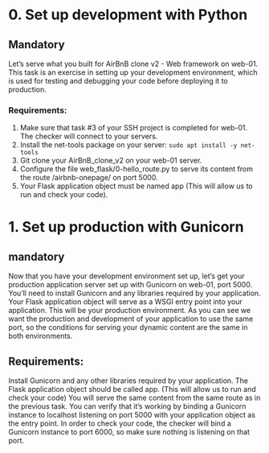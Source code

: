# 0. Set up development with Python

## Mandatory

Let’s serve what you built for AirBnB clone v2 - Web framework on web-01. This task is an exercise in setting up your development environment, which is used for testing and debugging your code before deploying it to production.

### Requirements:

1. Make sure that task #3 of your SSH project is completed for web-01. The checker will connect to your servers.
2. Install the net-tools package on your server: `sudo apt install -y net-tools`
3. Git clone your AirBnB_clone_v2 on your web-01 server.
4. Configure the file web_flask/0-hello_route.py to serve its content from the route /airbnb-onepage/ on port 5000.
5. Your Flask application object must be named app (This will allow us to run and check your code).


# 1. Set up production with Gunicorn
## mandatory
Now that you have your development environment set up, let’s get your production application server set up with Gunicorn on web-01, port 5000. You’ll need to install Gunicorn and any libraries required by your application. Your Flask application object will serve as a WSGI entry point into your application. This will be your production environment. As you can see we want the production and development of your application to use the same port, so the conditions for serving your dynamic content are the same in both environments.

## Requirements:

Install Gunicorn and any other libraries required by your application.
The Flask application object should be called app. (This will allow us to run and check your code)
You will serve the same content from the same route as in the previous task. You can verify that it’s working by binding a Gunicorn instance to localhost listening on port 5000 with your application object as the entry point.
In order to check your code, the checker will bind a Gunicorn instance to port 6000, so make sure nothing is listening on that port.
